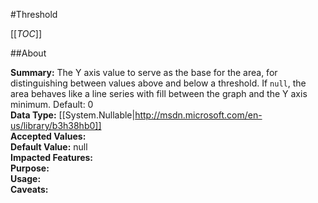 #Threshold

[[_TOC_]]

##About

**Summary:**  The Y axis value to serve as the base for the area, for distinguishing between values above and below a threshold. If <code>null</code>, the area behaves like a line series with fill between the graph and the Y axis minimum. Default: 0   
**Data Type:** [[System.Nullable|http://msdn.microsoft.com/en-us/library/b3h38hb0]]  
**Accepted Values:**   
**Default Value:** null  
**Impacted Features:**   
**Purpose:**   
**Usage:**   
**Caveats:**   


